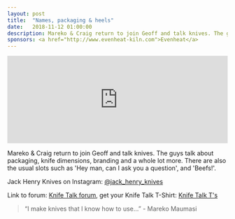 ```yaml
---
layout: post
title:  "Names, packaging & heels"
date:   2018-11-12 01:00:00
description: Mareko & Craig return to join Geoff and talk knives. The guys talk about packaging, knife dimensions, branding and a whole lot more. 
sponsors: <a href="http://www.evenheat-kiln.com">Evenheat</a>
---
```


<iframe frameborder='0' height='200px' scrolling='no' seamless src='https://embed.simplecast.com/ce3145ce?color=f5f5f5' width='100%'></iframe>

Mareko & Craig return to join Geoff and talk knives. The guys talk about packaging, knife dimensions, branding and a whole lot more. There are also the usual slots such as 'Hey man, can I ask you a question', and 'Beefs!'.

 

Jack Henry Knives on Instagram: <a href="https://www.instagram.com/jack_henry_knives"> @jack_henry_knives</a>  

Link to forum: <a href="http://forum.knifetalk.net">Knife Talk forum</a>, get your Knife Talk T-Shirt: <a href="https://www.chopknives.com/collections/t-shirts/products/knife-talk-t-shirt">Knife Talk T's</a> 




 


<blockquote class="largeQuote">“I make knives that I know how to use...” - Mareko Maumasi </blockquote>



